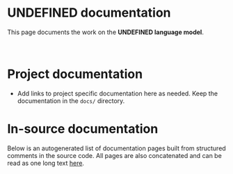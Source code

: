 # __UNDEFINED__ documentation

This page documents the work on the **__UNDEFINED__ language model**. 

<a href="https://giellalt.github.io/MaturityClassification.html"><img src="https://img.shields.io/badge/Maturity-Experiment-black.svg" height="15"/></a>
<a href="https://www.gnu.org/licenses/gpl-3.0"><img src="https://img.shields.io/badge/Lic-GPLv3-blue.svg" height="15"/></a>
<a href="https://github.com/giellalt/lang-__UND__/issues"><img src="https://img.shields.io/github/issues/giellalt/lang-__UND__" height="15"/></a>
<a href="https://github.com/giellalt/lang-__UND__/actions"><img src="https://github.com/giellalt/lang-__UND__/workflows/Speller%20CI+CD/badge.svg" height="15"/></a>

# Project documentation

* Add links to project specific documentation here as needed. Keep the documentation in the `docs/` directory.

# In-source documentation

Below is an autogenerated list of documentation pages built from structured comments in the source code. All pages are also concatenated and can be read as one long text [here](__UND__.md).
